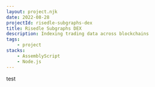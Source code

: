 ```yaml
---
layout: project.njk
date: 2022-08-28
projectId: risedle-subgraphs-dex
title: Risedle Subgraphs DEX
description: Indexing trading data across blockchains
tags:
    - project
stacks:
    - AssemblyScript
    - Node.js
---
```


test
